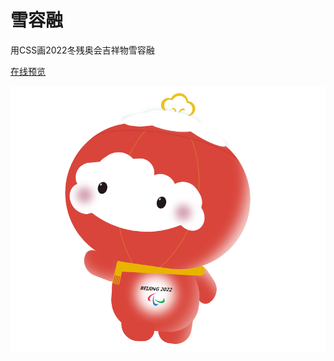 # 雪容融
用CSS画2022冬残奥会吉祥物雪容融

[在线预览](https://annamayyan.github.io/xueRongRong/index.html)

<p>
  <img width="600" src="https://raw.githubusercontent.com/AnnamayYan/xueRongRong/main/xrr.png">
</p>
